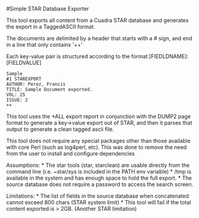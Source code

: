 #Simple STAR Database Exporter


This tool exports all content from a Cuadra STAR database and generates the export in a TaggedASCII format.

The documents are delimited by a header that starts with a # sign, and end in a line that only contains '++'

Each key-value pair is structured according to the format [FIEDLDNAME]: [FIELDVALUE]

	Sample
	#1 STAREXPORT
	AUTHOR: Perez, Francis
	TITLE: Sample Document exported.
	VOL: 25
	ISSUE: 2
	++

This tool uses the *ALL export report in conjunction with the DUMP2 page format to generate a key->value export out of STAR,
and then it parses that output to generate a clean tagged ascii file.

This tool does not require any special packages other than those available with core Perl (such as log4perl, etc).  This was done
to remove the need from the user to install and configure dependencies

Assumptions:
	* The star tools (star, starclean) are usable directly from the command line (i.e. ~star/sys is included in the PATH env variable)
	* /tmp is available in the system and has enough space to hold the full export.
	* The source database does not require a password to access the search screen.

Limitations:
	* The list of fields in the source database when concatenated cannot exceed 800 chars (STAR system limit)
	* This tool will fail if the total content exported is > 2GB. (Another STAR limitation) 

      
